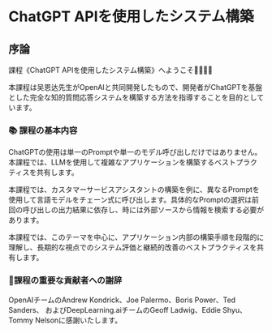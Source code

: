 # ChatGPT APIを使用したシステム構築

## 序論

課程《ChatGPT APIを使用したシステム構築》へようこそ👏🏻👏🏻

本課程は吴恩达先生がOpenAIと共同開発したもので、開発者がChatGPTを基盤とした完全な知的質問応答システムを構築する方法を指導することを目的としています。

### 📚 課程の基本内容

ChatGPTの使用は単一のPromptや単一のモデル呼び出しだけではありません。本課程では、LLMを使用して複雑なアプリケーションを構築するベストプラクティスを共有します。

本課程では、カスタマーサービスアシスタントの構築を例に、異なるPromptを使用して言語モデルをチェーン式に呼び出します。具体的なPromptの選択は前回の呼び出しの出力結果に依存し、時には外部ソースから情報を検索する必要があります。

本課程では、このテーマを中心に、アプリケーション内部の構築手順を段階的に理解し、長期的な視点でのシステム評価と継続的改善のベストプラクティスを共有します。

### 🌹課程の重要な貢献者への謝辞

OpenAIチームのAndrew Kondrick、Joe Palermo、Boris Power、Ted Sanders、
およびDeepLearning.aiチームのGeoff Ladwig、Eddie Shyu、Tommy Nelsonに感謝いたします。